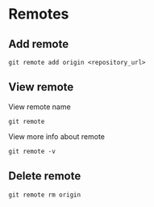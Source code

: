 # Remotes

## Add remote

```shell
git remote add origin <repository_url>
```

## View remote

View remote name

```shell
git remote
```

View more info about remote

```shell
git remote -v
```

## Delete remote

```shell
git remote rm origin
```
